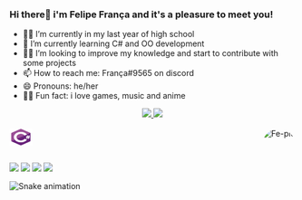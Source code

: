 ### Hi there👋 i'm Felipe França and it's a pleasure to meet you!

- 👨‍🎓 I’m currently in my last year of high school
- 🌱 I’m currently learning C# and OO development
- 🐱‍🏍 I’m looking to improve my knowledge and start to contribute with some projects
- 📫 How to reach me: França#9565 on discord
- 😄 Pronouns: he/her
- 🐱‍👤 Fun fact: i love games, music and anime

<div align="center">
  <a href="https://github.com/ffelipeaf">
  <img height="180em" src="https://github-readme-stats.vercel.app/api?username=ffelipeaf&show_icons=true&theme=radical&include_all_commits=true&count_private=true"/>
  <img height="180em" src="https://github-readme-stats.vercel.app/api/top-langs/?username=ffelipeaf&layout=compact&langs_count=7&theme=radical"/>
</div>
<div style="display: inline_block"><br>
  <img align="center" alt="Rafa-Csharp" height="30" width="40" src="https://raw.githubusercontent.com/devicons/devicon/master/icons/csharp/csharp-original.svg">
  <img align="right" alt="Fe-pic" height="150" style="border-radius:50px;" src="https://media.discordapp.net/attachments/574388348257435668/957377081665282178/20220220_140130.jpg?width=419&height=559">
</div>
  
  ##
 
<div> 
  <a href="https://instagram.com/fran6a_" target="_blank"><img src="https://img.shields.io/badge/-Instagram-%23E4405F?style=for-the-badge&logo=instagram&logoColor=white" target="_blank"></a>
 <a href="https://discord.gg" target="_blank"><img src="https://img.shields.io/badge/Discord-7289DA?style=for-the-badge&logo=discord&logoColor=white" target="_blank"></a> 
  <a href = "mailto:ffelipe.af0@gmail.com"><img src="https://img.shields.io/badge/-Gmail-%23333?style=for-the-badge&logo=gmail&logoColor=white" target="_blank"></a>
  <a href="https://www.linkedin.com" target="_blank"><img src="https://img.shields.io/badge/-LinkedIn-%230077B5?style=for-the-badge&logo=linkedin&logoColor=white" target="_blank"></a> 
 
  ![Snake animation](https://github.com/ffelipeaf/ffelipeaf/blob/output/github-contribution-grid-snake.svg)
 
</div>
